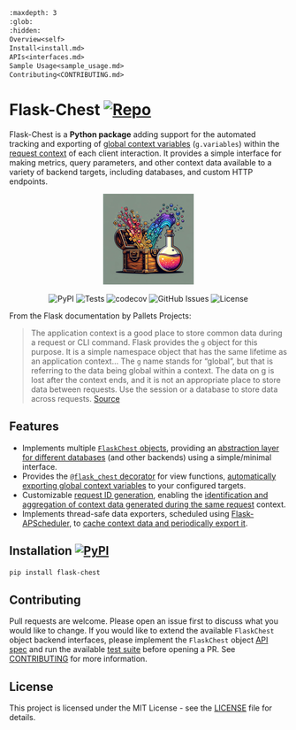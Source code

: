 ```{toctree}
:maxdepth: 3
:glob:
:hidden:
Overview<self>
Install<install.md>
APIs<interfaces.md>
Sample Usage<sample_usage.md>
Contributing<CONTRIBUTING.md>
```

<!-- Import custom.css -->
<link rel="stylesheet" type="text/css" href="_static/custom.css">

# Flask-Chest [![Repo](https://badgen.net/badge/icon/GitHub?icon=github&label&color=black)](https://github.com/peter-w-bryant/Flask-Chest) 
Flask-Chest is a <b>Python package</b> adding support for the automated tracking and exporting of [global context variables](https://flask.palletsprojects.com/en/2.3.x/appcontext/#storing-data) (`g.variables`) within the [request context](https://flask.palletsprojects.com/en/3.0.x/reqcontext/) of each client interaction. It provides a simple interface for making metrics, query parameters, and other context data available to a variety of backend targets, including databases, and custom HTTP endpoints.

<center>

![Flask-Chest Icon](/_static/flask_chest_README.png)

</center>

<p align="center">
    <a href="https://pypi.org/project/flask-chest/" style="text-decoration: none; border-bottom: none;"><img src="https://img.shields.io/pypi/v/flask-chest" alt="PyPI"/></a>
    <img src="https://github.com/peter-w-bryant/Flask-Chest/actions/workflows/tests.yml/badge.svg" alt="Tests"/>
    <img src="https://codecov.io/gh/peter-w-bryant/Flask-Chest/branch/main/graph/badge.svg" alt="codecov"/>
    <a href="https://github.com/peter-w-bryant/Flask-Chest/issues" style="text-decoration: none; border-bottom: none;"><img src="https://img.shields.io/github/issues/peter-w-bryant/Flask-Chest" alt="GitHub Issues"/></a>
    <a href="https://github.com/peter-w-bryant/Flask-Chest/blob/main/LICENSE" style="text-decoration: none; border-bottom: none;"><img src="https://img.shields.io/badge/license-MIT-green.svg" alt="License"/></a>
</p>


From the Flask documentation by Pallets Projects:

> The application context is a good place to store common data during a request or CLI command. Flask provides the `g` object for this purpose. It is a simple namespace object that has the same lifetime as an application context... The `g` name stands for “global”, but that is referring to the data being global within a context. The data on g is lost after the context ends, and it is not an appropriate place to store data between requests. Use the session or a database to store data across requests. [Source](https://flask.palletsprojects.com/en/2.0.x/appcontext/#storing-data)


## Features
- Implements multiple [`FlaskChest` objects](interfaces.md#flask-chest-objects), providing an <u>abstraction layer for different databases</u> (and other backends) using a simple/minimal interface.
- Provides the [`@flask_chest` decorator](interfaces.md#flask-chest-decorator) for view functions, <u>automatically exporting global context variables</u> to your configured targets.
- Customizable [request ID generation](interfaces.md#request-id-generator), enabling the <u>identification and aggregation of context data generated during the same request</u> context.
- Implements thread-safe data exporters, scheduled using [Flask-APScheduler](https://github.com/viniciuschiele/flask-apscheduler), to <u>cache context data and periodically export it</u>.

## Installation [![PyPI](https://img.shields.io/pypi/v/flask-chest)](https://pypi.org/project/flask-chest/)

```bash
pip install flask-chest
```

## Contributing
Pull requests are welcome. Please open an issue first to discuss what you would like to change. If you would like to extend the available `FlaskChest` object backend interfaces, please implement the `FlaskChest` object [API spec](chest_api_spec.md) and run the available [test suite](under_construction.md) before opening a PR. See [CONTRIBUTING](CONTRIBUTING.md) for more information.

## License
This project is licensed under the MIT License - see the [LICENSE](https://github.com/peter-w-bryant/Flask-Chest/blob/main/LICENSE) file for details.